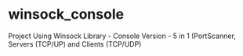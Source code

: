 # winsock_console
Project Using Winsock Library - Console Version - 5 in 1 (PortScanner, Servers (TCP/UP) and Clients (TCP/UDP)
